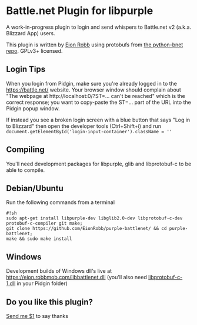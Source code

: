 # Battle.net Plugin for libpurple #

A work-in-progress plugin to login and send whispers to Battle.net v2 (a.k.a. Blizzard App) users.

This plugin is written by [Eion Robb](https://eion.robbmob.com/blog/) using protobufs from [the python-bnet repo](https://github.com/HearthSim/python-bnet).  GPLv3+ licensed.

## Login Tips ##
When you login from Pidgin, make sure you're already logged in to the https://battle.net/ website.  Your browser window should complain about "The webpage at http://localhost:0/?ST=... can't be reached" which is the correct response; you want to copy-paste the ST=... part of the URL into the Pidgin popup window.

If instead you see a broken login screen with a blue button that says "Log in to Blizzard" then open the developer tools (Ctrl+Shift+i) and run `document.getElementById('login-input-container').className = '' `

## Compiling ##
You'll need development packages for libpurple, glib and libprotobuf-c to be able to compile.

## Debian/Ubuntu ##
Run the following commands from a terminal

```
#!sh
sudo apt-get install libpurple-dev libglib2.0-dev libprotobuf-c-dev protobuf-c-compiler git make;
git clone https://github.com/EionRobb/purple-battlenet/ && cd purple-battlenet;
make && sudo make install
```

## Windows ##
Development builds of Windows dll's live at https://eion.robbmob.com/libbattlenet.dll (you'll also need [libprotobuf-c-1.dll](https://eion.robbmob.com/libprotobuf-c-1.dll) in your Pidgin folder)

## Do you like this plugin? ##
[Send me $1](https://www.paypal.com/cgi-bin/webscr?cmd=_s-xclick&hosted_button_id=PZMBF2QVF69GA) to say thanks
